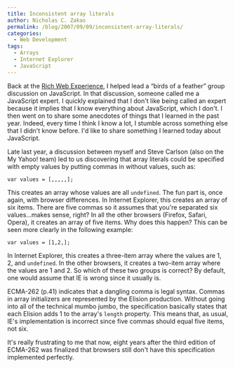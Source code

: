 ```yaml
---
title: Inconsistent array literals
author: Nicholas C. Zakas
permalink: /blog/2007/09/09/inconsistent-array-literals/
categories:
  - Web Development
tags:
  - Arrays
  - Internet Explorer
  - JavaScript
---
```

Back at the <a title="The Rich Web Experience" rel="external" href="http://www.therichwebexperience.com">Rich Web Experience</a>, I helped lead a &#8220;birds of a feather&#8221; group discussion on JavaScript. In that discussion, someone called me a JavaScript expert. I quickly explained that I don't like being called an expert because it implies that I know everything about JavaScript, which I don't. I then went on to share some anecdotes of things that I learned in the past year. Indeed, every time I think I know a lot, I stumble across something else that I didn't know before. I'd like to share something I learned today about JavaScript.

Late last year, a discussion between myself and Steve Carlson (also on the My Yahoo! team) led to us discovering that array literals could be specified with empty values by putting commas in without values, such as:

    var values = [,,,,,];

This creates an array whose values are all `undefined`. The fun part is, once again, with browser differences. In Internet Explorer, this creates an array of six items. There are five commas so it assumes that you're separated six values&#8230;makes sense, right? In all the other browsers (Firefox, Safari, Opera), it creates an array of five items. Why does this happen? This can be seen more clearly in the following example:

    var values = [1,2,];

In Internet Explorer, this creates a three-item array where the values are 1, 2, and `undefined`. In the other browsers, it creates a two-item array where the values are 1 and 2. So which of these two groups is correct? By default, one would assume that IE is wrong since it usually is.

ECMA-262 (p.41) indicates that a dangling comma is legal syntax. Commas in array initializers are represented by the Elision production. Without going into all of the technical mumbo jumbo, the specification basically states that each Elision adds 1 to the array's `length` property. This means that, as usual, IE's implementation is incorrect since five commas should equal five items, not six.

It's really frustrating to me that now, eight years after the third edition of ECMA-262 was finalized that browsers still don't have this specification implemented perfectly.
